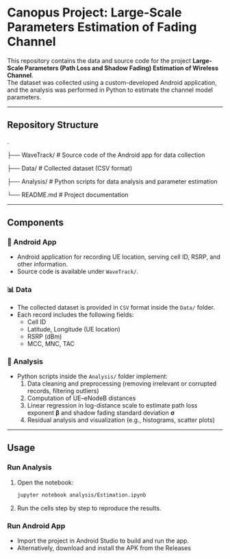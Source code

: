 # Canopus Project: Large-Scale Parameters Estimation of Fading Channel

This repository contains the data and source code for the project **Large-Scale Parameters (Path Loss and Shadow Fading) Estimation of Wireless Channel**.  
The dataset was collected using a custom-developed Android application, and the analysis was performed in Python to estimate the channel model parameters.  

---

## Repository Structure
.

├── WaveTrack/ # Source code of the Android app for data collection

├── Data/ # Collected dataset (CSV format)

├── Analysis/ # Python scripts for data analysis and parameter estimation

└── README.md # Project documentation


---

## Components

### 📱 Android App
- Android application for recording UE location, serving cell ID, RSRP, and other information.  
- Source code is available under `WaveTrack/`.  

### 📊 Data
- The collected dataset is provided in `CSV` format inside the `Data/` folder.  
- Each record includes the following fields:  
  - Cell ID  
  - Latitude, Longitude (UE location)  
  - RSRP (dBm)  
  - MCC, MNC, TAC  

### 🧮 Analysis
- Python scripts inside the `Analysis/` folder implement:  
  1. Data cleaning and preprocessing (removing irrelevant or corrupted records, filtering outliers)  
  2. Computation of UE–eNodeB distances  
  3. Linear regression in log-distance scale to estimate path loss exponent **β** and shadow fading standard deviation **σ**  
  4. Residual analysis and visualization (e.g., histograms, scatter plots)  

---

## Usage

### Run Analysis
1. Open the notebook:
   ```bash
   jupyter notebook analysis/Estimation.ipynb
2. Run the cells step by step to reproduce the results.

   
### Run Android App
* Import the project in Android Studio to build and run the app.
* Alternatively, download and install the APK from the Releases
